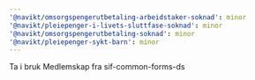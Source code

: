 ```yaml
---
'@navikt/omsorgspengerutbetaling-arbeidstaker-soknad': minor
'@navikt/pleiepenger-i-livets-sluttfase-soknad': minor
'@navikt/omsorgspengerutbetaling-soknad': minor
'@navikt/pleiepenger-sykt-barn': minor
---
```


Ta i bruk Medlemskap fra sif-common-forms-ds
